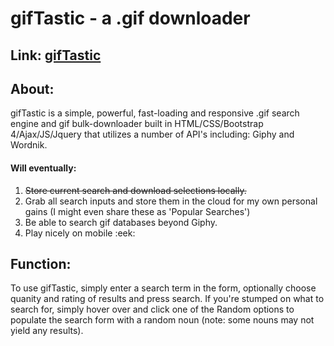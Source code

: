 # **gifTastic** - a .gif downloader

## Link: [gifTastic](https://zackeilholz.github.io/gifTastic/)

## About:

gifTastic is a simple, powerful, fast-loading and responsive .gif search engine and gif bulk-downloader built in HTML/CSS/Bootstrap 4/Ajax/JS/Jquery that utilizes a number of API's including: Giphy and Wordnik.

#### Will eventually: 

1. ~~Store current search and download selections locally.~~
2. Grab all search inputs and store them in the cloud for my own personal gains (I might even share these as 'Popular Searches')
3. Be able to search gif databases beyond Giphy.
4. Play nicely on mobile :eek:

## Function:

To use gifTastic, simply enter a search term in the form, optionally choose quanity and rating of results and press search.  If you're stumped on what to search for, simply hover over and click one of the Random options to populate the search form with a random noun (note: some nouns may not yield any results).



